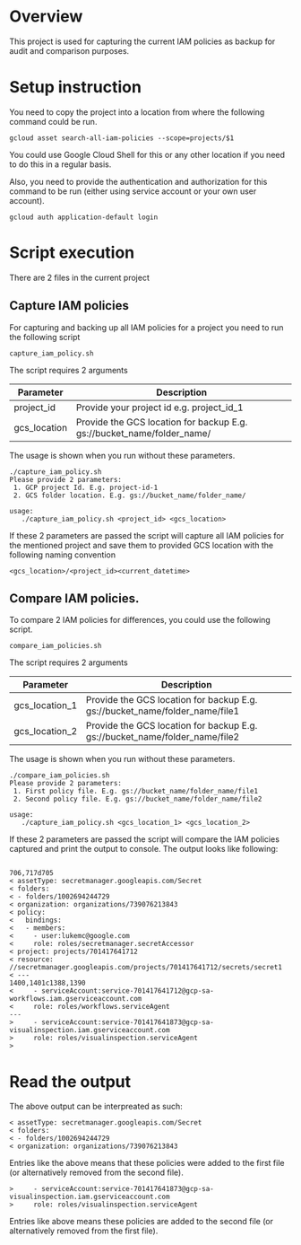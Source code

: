 # Overview
This project is used for capturing the current IAM policies as backup for audit
and comparison purposes.

# Setup instruction
You need to copy the project into a location from where the following command 
could be run.

```
gcloud asset search-all-iam-policies --scope=projects/$1

```

You could use Google Cloud Shell for this or any other location if you need to 
do this in a regular basis.

Also, you need to provide the authentication and authorization for this command
to be run (either using service account or your own user account).

```
gcloud auth application-default login
```

# Script execution
There are 2 files in the current project

## Capture IAM policies
For capturing and backing up all IAM policies for a project you need to run 
the following script 

```
capture_iam_policy.sh
```

The script requires 2 arguments

|Parameter|Description|
|---|---|
|project_id|Provide your project id e.g. project_id_1 |
|gcs_location| Provide the GCS location for backup E.g. gs://bucket_name/folder_name/ |

The usage is shown when you run without these parameters.

```
./capture_iam_policy.sh
Please provide 2 parameters:
 1. GCP project Id. E.g. project-id-1
 2. GCS folder location. E.g. gs://bucket_name/folder_name/
 
usage: 
   ./capture_iam_policy.sh <project_id> <gcs_location>
```

If these 2 parameters are passed the script will capture all IAM policies for the
mentioned project and save them to provided GCS location with the following 
naming convention

```
<gcs_location>/<project_id><current_datetime>

```
## Compare IAM policies.
To compare 2 IAM policies for differences, you could use the following script.
```
compare_iam_policies.sh
```
The script requires 2 arguments

|Parameter|Description|
|---|---|
|gcs_location_1| Provide the GCS location for backup E.g. gs://bucket_name/folder_name/file1 |
|gcs_location_2| Provide the GCS location for backup E.g. gs://bucket_name/folder_name/file2 |

The usage is shown when you run without these parameters.

```
./compare_iam_policies.sh
Please provide 2 parameters:
 1. First policy file. E.g. gs://bucket_name/folder_name/file1
 2. Second policy file. E.g. gs://bucket_name/folder_name/file2
 
usage: 
   ./capture_iam_policy.sh <gcs_location_1> <gcs_location_2>
```

If these 2 parameters are passed the script will compare the IAM policies captured
and print the output to console. The output looks like following:

```

706,717d705
< assetType: secretmanager.googleapis.com/Secret
< folders:
< - folders/1002694244729
< organization: organizations/739076213843
< policy:
<   bindings:
<   - members:
<     - user:lukemc@google.com
<     role: roles/secretmanager.secretAccessor
< project: projects/701417641712
< resource: //secretmanager.googleapis.com/projects/701417641712/secrets/secret1
< ---
1400,1401c1388,1390
<     - serviceAccount:service-701417641712@gcp-sa-workflows.iam.gserviceaccount.com
<     role: roles/workflows.serviceAgent
---
>     - serviceAccount:service-701417641873@gcp-sa-visualinspection.iam.gserviceaccount.com
>     role: roles/visualinspection.serviceAgent
>  

```

# Read the output
The above output can be interpreated as such:

```
< assetType: secretmanager.googleapis.com/Secret
< folders:
< - folders/1002694244729
< organization: organizations/739076213843
```
Entries like the above means that these policies were added to the first file (or alternatively removed from the second file).

```
>     - serviceAccount:service-701417641873@gcp-sa-visualinspection.iam.gserviceaccount.com
>     role: roles/visualinspection.serviceAgent
```

Entries like above means these policies are added to the second file (or alternatively removed from the first file).
